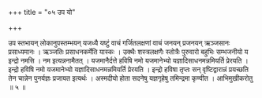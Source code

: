 +++
title = "०५ उप यो"

+++

उप स्तभायन् लोकानुपस्तम्भयन् यजध्यै यष्टुं वाचं गर्जितलक्षणां वाचं जनयन् प्रजनयन् ऋञ्जसानः प्रसाध्यमानः । ऋञ्जतिः प्रसाधनकर्मेति यास्कः । उक्थैः शस्त्रलक्षणैः स्तोत्रैः पुरुवारो बहुभिः सम्भजनीयो य इन्द्रो नमसि । नम इत्यन्ननामैतत् । यजमानैर्दत्ते हविषि नमो यजमानेभ्यो यज्ञादिसाधनमन्नमियर्ति प्रेरयति । इन्द्रो हविषि नमो यजमानेभ्यो यज्ञादिसाधनमन्नमियर्ति प्रेरयति । इन्द्रो हविषा तृप्तः सन् वृष्टिद्वारान्नं प्रयच्छति तेन चान्नेन पुनर्यज्ञः प्रजायत इत्यर्थः । अस्मदीयो होता सदनेषु यज्ञगृहेषु तमिन्द्रमा कृण्वीत । आभिमुखीकरोतु ॥ ५ ॥